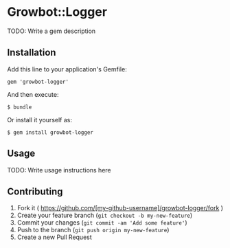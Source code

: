 # Growbot::Logger

TODO: Write a gem description

## Installation

Add this line to your application's Gemfile:

    gem 'growbot-logger'

And then execute:

    $ bundle

Or install it yourself as:

    $ gem install growbot-logger

## Usage

TODO: Write usage instructions here

## Contributing

1. Fork it ( https://github.com/[my-github-username]/growbot-logger/fork )
2. Create your feature branch (`git checkout -b my-new-feature`)
3. Commit your changes (`git commit -am 'Add some feature'`)
4. Push to the branch (`git push origin my-new-feature`)
5. Create a new Pull Request
